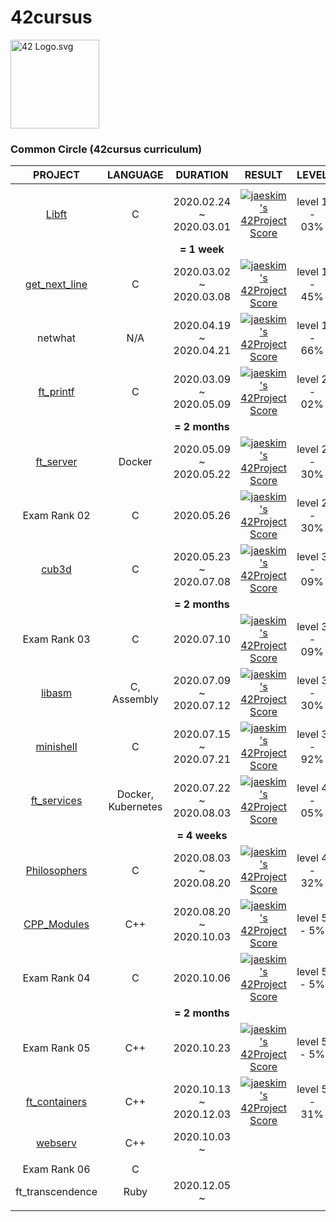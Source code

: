 # 42cursus

<p><img src="https://upload.wikimedia.org/wikipedia/commons/8/8d/42_Logo.svg" alt="42 Logo.svg" width="142"></p> 

### Common Circle (42cursus curriculum)

|PROJECT													|LANGUAGE			|DURATION					|RESULT						|LEVEL			|
|:--:														|:-:				|:--:						|:--:						|:--:			|
|															|					|							|							|				|
|[Libft](https://github.com/l-yohai/libft)					|C					|2020.02.24 ~ 2020.03.01	|[![jaeskim's 42Project Score](https://badge42.herokuapp.com/api/project/yohlee/Libft)](https://github.com/JaeSeoKim/badge42)|level 1 - 03%	|
|															|					|**= 1 week**				|							|				|
|[get_next_line](https://github.com/l-yohai/get_next_line)	|C					|2020.03.02 ~ 2020.03.08	|[![jaeskim's 42Project Score](https://badge42.herokuapp.com/api/project/yohlee/get_next_line)](https://github.com/JaeSeoKim/badge42)|level 1 - 45%	|
|netwhat													|N/A				|2020.04.19 ~ 2020.04.21	|[![jaeskim's 42Project Score](https://badge42.herokuapp.com/api/project/yohlee/netwhat)](https://github.com/JaeSeoKim/badge42)|level 1 - 66%	|
|[ft_printf](https://github.com/l-yohai/ft_printf)			|C					|2020.03.09 ~ 2020.05.09	|[![jaeskim's 42Project Score](https://badge42.herokuapp.com/api/project/yohlee/ft_printf)](https://github.com/JaeSeoKim/badge42)|level 2 - 02%	|
|															|					|**= 2 months**				|							|				|
|[ft_server](https://github.com/l-yohai/ft_server)			|Docker				|2020.05.09 ~ 2020.05.22	|[![jaeskim's 42Project Score](https://badge42.herokuapp.com/api/project/yohlee/ft_server)](https://github.com/JaeSeoKim/badge42)|level 2 - 30%	|
|Exam Rank 02												|C					|2020.05.26					|[![jaeskim's 42Project Score](https://badge42.herokuapp.com/api/project/yohlee/Exam%20Rank%2002)](https://github.com/JaeSeoKim/badge42)|level 2 - 30%	|
|[cub3d](https://github.com/l-yohai/cub3d)					|C					|2020.05.23 ~ 2020.07.08	|[![jaeskim's 42Project Score](https://badge42.herokuapp.com/api/project/yohlee/cub3d)](https://github.com/JaeSeoKim/badge42)|level 3 - 09%	|
|															|					|**= 2 months**				|							|				|
|Exam Rank 03												|C					|2020.07.10					|[![jaeskim's 42Project Score](https://badge42.herokuapp.com/api/project/yohlee/Exam%20Rank%2003)](https://github.com/JaeSeoKim/badge42)|level 3 - 09%	|
|[libasm](https://github.com/l-yohai/libasm)				|C, Assembly		|2020.07.09 ~ 2020.07.12	|[![jaeskim's 42Project Score](https://badge42.herokuapp.com/api/project/yohlee/libasm)](https://github.com/JaeSeoKim/badge42)|level 3 - 30%	|
|[minishell](https://github.com/l-yohai/minishell)			|C					|2020.07.15 ~ 2020.07.21	|[![jaeskim's 42Project Score](https://badge42.herokuapp.com/api/project/yohlee/minishell)](https://github.com/JaeSeoKim/badge42)|level 3 - 92%	|
|[ft_services](https://github.com/l-yohai/ft_services)		|Docker, Kubernetes	|2020.07.22 ~ 2020.08.03	|[![jaeskim's 42Project Score](https://badge42.herokuapp.com/api/project/yohlee/ft_services)](https://github.com/JaeSeoKim/badge42)|level 4 - 05%	|
|															|					|**= 4 weeks**				|							|				|
|[Philosophers](https://github.com/l-yohai/philosophers)	|C					|2020.08.03 ~ 2020.08.20	|[![jaeskim's 42Project Score](https://badge42.herokuapp.com/api/project/yohlee/Philosophers)](https://github.com/JaeSeoKim/badge42)|level 4 - 32%	|
|[CPP_Modules](https://github.com/l-yohai/CPP_Modules)		|C++				|2020.08.20 ~ 2020.10.03	|[![jaeskim's 42Project Score](https://badge42.herokuapp.com/api/project/yohlee/CPP%20Module%2008)](https://github.com/JaeSeoKim/badge42)|level 5 - 5%	|
|Exam Rank 04												|C					|2020.10.06					|[![jaeskim's 42Project Score](https://badge42.herokuapp.com/api/project/yohlee/Exam%20Rank%2004)](https://github.com/JaeSeoKim/badge42)|level 5 - 5%	|
|															|					|**= 2 months**				|							|				|
|Exam Rank 05												|C++				|2020.10.23					|[![jaeskim's 42Project Score](https://badge42.herokuapp.com/api/project/yohlee/Exam%20Rank%2005)](https://github.com/JaeSeoKim/badge42)|level 5 - 5%	|
|[ft_containers](https://github.com/l-yohai/ft_containers)	|C++				|2020.10.13 ~	2020.12.03	|[![jaeskim's 42Project Score](https://badge42.herokuapp.com/api/project/yohlee/ft_containers)](https://github.com/JaeSeoKim/badge42)|level 5 - 31%	|
|[webserv](https://github.com/l-yohai/webserv)				|C++				|2020.10.03 ~				|							|				|
|															|					|							|							|				|
|Exam Rank 06												|C					|							|							|				|
|ft_transcendence											|Ruby				|2020.12.05 ~				|							|				|
|															|					|							|							|				|

